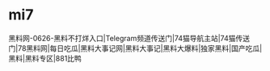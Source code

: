 # mi7
黑料网-0626-黑料不打烊入口|Telegram频道传送门|74猫导航主站|74猫传送门|78黑料网|每日吃瓜|黑料大事记网|黑料大事记|黑料大爆料|独家黑料|国产吃瓜|黑料|黑料专区|881比鸭
